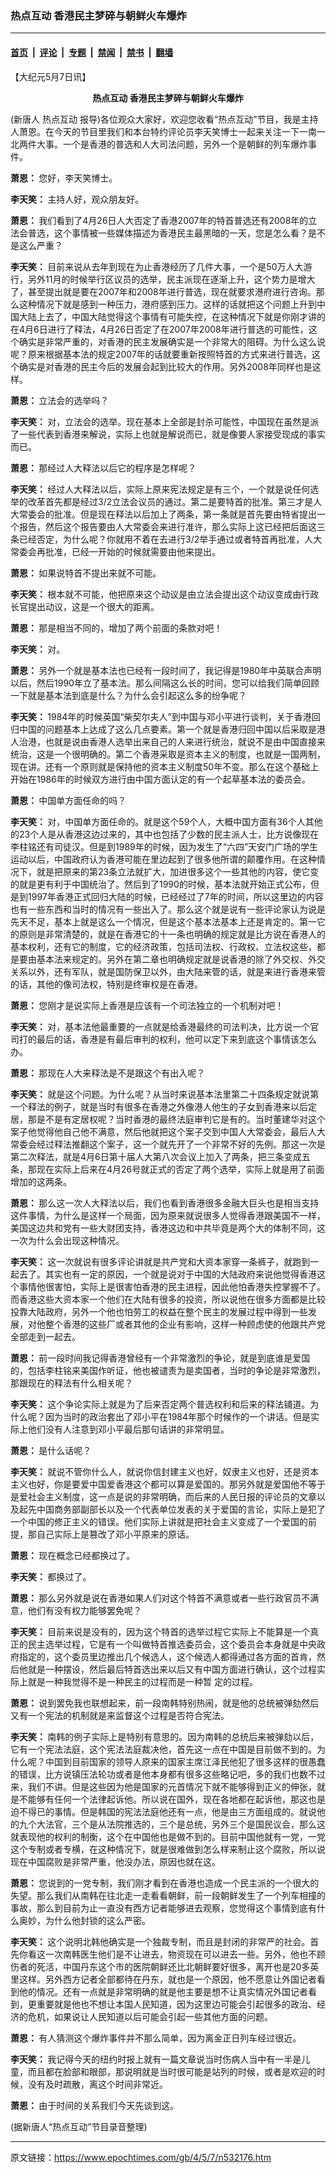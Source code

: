 ### 热点互动  香港民主梦碎与朝鲜火车爆炸

---

#### [首页](../../../..?n532176) &nbsp;|&nbsp; [评论](../../../../../epoch-comment?n532176) &nbsp;|&nbsp; [专题](../../../../../epoch-special?n532176) &nbsp;|&nbsp; [禁闻](../../../../../epoch-news?n532176) &nbsp;|&nbsp; [禁书](../../../../../books?n532176) &nbsp;|&nbsp; [翻墙](https://github.com/gfw-breaker/nogfw/blob/master/README.md?n532176)


<div class="post_content" id="artbody" itemprop="articleBody">
 <!-- article content begin -->
 <p>
  【大纪元5月7日讯】
  <br/>
  <b>
   <center>
    <ok href="https://www.epochtimes.com/gb/tag/%E7%83%AD%E7%82%B9%E4%BA%92%E5%8A%A8.html">
     热点互动
    </ok>
    香港民主梦碎与朝鲜火车爆炸
   </center>
  </b>
 </p>
 <p>
  (新唐人
  <ok href="https://www.epochtimes.com/gb/tag/%E7%83%AD%E7%82%B9%E4%BA%92%E5%8A%A8.html">
   热点互动
  </ok>
  报导)各位观众大家好，欢迎您收看“热点互动”节目，我是主持人萧恩。在今天的节目里我们和本台特约评论员李天笑博士一起来关注一下一南一北两件大事。一个是香港的普选和人大司法问题，另外一个是朝鲜的列车爆炸事件。
 </p>
 <p>
  <b>
   萧恩：
  </b>
  您好，李天笑博士。
 </p>
 <p>
  <b>
   李天笑：
  </b>
  主持人好，观众朋友好。
 </p>
 <p>
  <b>
   萧恩：
  </b>
  我们看到了4月26日人大否定了香港2007年的特首普选还有2008年的立法会普选，这个事情被一些媒体描述为香港民主最黑暗的一天，您是怎么看？是不是这么严重？
 </p>
 <p>
  <b>
   李天笑：
  </b>
  目前来说从去年到现在为止香港经历了几件大事，一个是50万人大游行，另外11月的时候举行区议员的选举，民主派现在逐渐上升，这个势力是增大了，甚至提出就是要在2007年和2008年进行普选，现在就要求港府进行咨询。那么这种情况下就是感到一种压力，港府感到压力。这样的话就把这个问题上升到中国大陆上去了，中国大陆觉得这个事情有可能失控，在这种情况下就是你刚才讲的在4月6日进行了释法，4月26日否定了在2007年2008年进行普选的可能性，这个确实是非常严重的，对香港的民主发展确实是一个非常大的阻碍。为什么这么说呢？原来根据基本法的规定2007年的话就要重新按照特首的方式来进行普选，这个确实是对香港的民主今后的发展会起到比较大的作用。另外2008年同样也是这样。
 </p>
 <p>
  <b>
   萧恩：
  </b>
  立法会的选举吗？
 </p>
 <p>
  <b>
   李天笑：
  </b>
  对，立法会的选举。现在基本上全部是封杀可能性，中国现在虽然是派了一些代表到香港来解说，实际上也就是解说而已，就是像要人家接受现成的事实而已。
 </p>
 <p>
  <b>
   萧恩：
  </b>
  那经过人大释法以后它的程序是怎样呢？
 </p>
 <p>
  <b>
   李天笑：
  </b>
  经过人大释法以后，实际上原来宪法规定是有三个，一个就是说任何选举的改革首先都是经过3/2立法会议员的通过。第二是要特首的批准。第三才是人大常委会的批准。但是现在释法以后加上了两条，第一条就是首先要由特省提出一个报告，然后这个报告要由人大常委会来进行准许，那么实际上这已经把后面这三条已经否定，为什么呢？你就用不着在去进行3/2举手通过或者特首再批准，人大常委会再批准，已经一开始的时候就需要由他来提出。
 </p>
 <p>
  <b>
   萧恩：
  </b>
  如果说特首不提出来就不可能。
 </p>
 <p>
  <b>
   李天笑：
  </b>
  根本就不可能，他把原来这个动议是由立法会提出这个动议变成由行政长官提出动议，这是一个很大的距离。
 </p>
 <p>
  <b>
   萧恩：
  </b>
  那是相当不同的，增加了两个前面的条款对吧！
 </p>
 <p>
  <b>
   李天笑：
  </b>
  对。
 </p>
 <p>
  <b>
   萧恩：
  </b>
  另外一个就是基本法也已经有一段时间了，我记得是1980年中英联合声明以后，然后1990年立了基本法。那么间隔这么长的时间，您可以给我们简单回顾一下就是基本法到底是什么？为什么会引起这么多的纷争呢？
 </p>
 <p>
  <b>
   李天笑：
  </b>
  1984年的时候英国“柴契尔夫人”到中国与邓小平进行谈判，关于香港回归中国的问题基本上达成了这么几点要素。第一个就是香港归回中国以后采取是港人治港，也就是说由香港人选举出来自己的人来进行统治，就说不是由中国直接来统治，这是一个很明确的。第二个香港采取是资本主义的制度，也就是一国两制，现在讲。还有一个原则就是保持他的资本主义制度50年不变。那么在这个基础上开始在1986年的时候双方进行由中国方面认定的有一个起草基本法的委员会。
 </p>
 <p>
  <b>
   萧恩：
  </b>
  中国单方面任命的吗？
 </p>
 <p>
  <b>
   李天笑：
  </b>
  对，中国单方面任命的。就是这个59个人，大概中国方面有36个人其他的23个人是从香港这边过来的，其中也包括了少数的民主派人士，比方说像现在李柱铭还有司徒汉。但是到1989年的时候，因为发生了“六四”天安门广场的学生运动以后，中国政府认为香港可能在里边起到了很多他所谓的颠覆作用。在这种情况下，就是把原来的第23条立法就扩大，加进很多这个一些其他的内容，使它变的就是更有利于中国统治了。然后到了1990的时候，基本法就开始正式公布，但是到1997年香港正式回归大陆的时候，已经经过了7年的时间，所以这里边的内容也有一些东西和当时的情况有一些出入了。那么这个就是说有一些评论家认为说是先天不足，基本上就是这么一个情况，但是这个基本法基本上还是肯定的。第一它的原则是非常清楚的，就是在香港它的十一条也明确的规定就是比方说在香港人的基本权利，还有它的制度，它的经济政策，包括司法权、行政权、立法权这些，都是要由基本法来规定的。另外在第二章也明确规定就是说香港的除了外交权、外交关系以外，还有军队，就是国防保卫以外，由大陆来管的话，就是来进行香港来管的话，其他的像司法权，特别是终审权是在香港。
 </p>
 <p>
  <b>
   萧恩：
  </b>
  您刚才是说实际上香港是应该有一个司法独立的一个机制对吧！
 </p>
 <p>
  <b>
   李天笑：
  </b>
  对，基本法他最重要的一点就是给香港最终的司法判决，比方说一个官司打的最后的话，香港是有最后审判的权利，他可以定下来到底这个事情该怎么办。
 </p>
 <p>
  <b>
   萧恩：
  </b>
  那现在人大来释法是不是跟这个有出入呢？
 </p>
 <p>
  <b>
   李天笑：
  </b>
  就是这个问题。为什么呢？从当时来说基本法里第二十四条规定就说第一个释法的例子，就是当时有很多在香港之外像港人他生的子女到香港来以后定居，那是不是有定居权呢？当时香港的最终法庭审判它是有的。当时董建华对这个案子他觉得他自己他不满意，然后他就把这个案子交到中国人大常委会，最后人大常委会经过释法推翻这个案子，这一个就先开了一个非常不好的先例。那这一次是第二次释法，就是4月6日第十届人大第八次会议上加入了两条，把三条变成五条，那现在实际上后来在4月26号就正式的否定了两个选举，实际上就是用了前面增加的这两条。
 </p>
 <p>
  <b>
   萧恩：
  </b>
  那么这一次人大释法以后，我们也看到香港很多金融大巨头也是相当支持这件事情，为什么是这样一个局面，因为原来就说很多人觉得香港跟美国不一样，美国这边共和党有一些大财团支持，香港这边和中共毕竟是两个大的体制不同，这一次为什么会出现这种情况。
 </p>
 <p>
  <b>
   李天笑：
  </b>
  这一次就说有很多评论讲就是共产党和大资本家穿一条裤子，就跑到一起去了。其实也有一定的原因，一个就是说对于中国的大陆政府来说他觉得香港这个事情他很害怕，实际上是很害怕香港的民主进程，因此他怕香港失控掌握不了。而香港这些大资本家一个他们在大陆有很多的投资，所以说他在很多方面都是比较投靠大陆政府，另外一个他也怕劳工的权益在整个民主的发展过程中得到一些发展，对他整个香港的这些厂或者其他的企业有影响，这样一种顾虑使的他跟共产党全部走到一起去。
 </p>
 <p>
  <b>
   萧恩：
  </b>
  前一段时间我记得香港曾经有一个非常激烈的争论，就是到底谁是爱国的，包括李柱铭来美国作听证，他也被谴责为是卖国者，当时的争论是非常激烈，那跟现在的释法有什么相关呢？
 </p>
 <p>
  <b>
   李天笑：
  </b>
  这个争论实际上就是为了后来否定两个普选权利和后来的释法铺道。为什么呢？因为当时的政治套出了邓小平在1984年那个时候作的一个讲话。但是实际上他们没有人注意到邓小平最后那句话讲的非常明显。
 </p>
 <p>
  <b>
   萧恩：
  </b>
  是什么话呢？
 </p>
 <p>
  <b>
   李天笑：
  </b>
  就说不管你什么人，就说你信封建主义也好，奴隶主义也好，还是资本主义也好，你是要爱中国爱香港这个都可以算是爱国的。那另外就是爱国他不等于是爱社会主义制度，这一点是说的非常明确，而后来的人民日报的评论员的文章以及起先中国商务部副部长以及一个代表单位发表的关于爱国的言论，实际上是犯了一个中国的修正主义的错误。他们实际上讲就是把社会主义变成了一个爱国的前提，那自己实际上是篡改了邓小平原来的原话。
 </p>
 <p>
  <b>
   萧恩：
  </b>
  现在概念已经都换过了。
 </p>
 <p>
  <b>
   李天笑：
  </b>
  都换过了。
 </p>
 <p>
  <b>
   萧恩：
  </b>
  那么另外就是说在香港如果人们对这个特首不满意或者一些行政官员不满意，他们有没有权力能够罢免呢？
 </p>
 <p>
  <b>
   李天笑：
  </b>
  目前来说是没有的，因为这个特首的选举过程它实际上不能算是一个真正的民主选举过程，它是有一个叫做特首推选委员会，这个委员会本身就是中央政府指定的，这个委员里边推出几个候选人，这个候选人都得通过各方面的首肯，然后他就是一种摆设，然后最后特首选出来以后又有中国方面进行确认，这个过程实际上就是一种我觉得不是一种民主的过程而是一种暂 定的过程。
 </p>
 <p>
  <b>
   萧恩：
  </b>
  说到罢免我也联想起来，前一段南韩特别热闹，就是他的总统被弹劾然后又有一个宪法的机制就是来监督这个过程是否符合宪法。
 </p>
 <p>
  <b>
   李天笑：
  </b>
  南韩的例子实际上是特别有意思的。因为南韩的总统后来被弹劾以后，它有一个宪法法庭，这个宪法法庭裁决他，首先这一点在中国是目前做不到的。为什么呢？中国到目前国家的领导人原来的国家主席江泽民他犯了很多这样的很愚蠢的错误，比方说镇压法轮功或者是他本身都有很多这些略记吧，多的我们也数不过来，我们不讲。但是这些因为他是国家的元首情况下就不能够得到正义的伸张，就是不能够有任何一个法律起诉他。所以说在国外，现在各地都在起诉他，那这也是迫不得已的事情。但是韩国的宪法法庭他还有一点，他是由三方面组成的。就说他的九个大法官，三个是从法院推选的，三个是总统，另外三个是国民议会，那么这就表现他的权利的制衡，这个在中国他也是做不到的。目前中国他就有一党，一党这个专制或者专横，在这种情况下，就是很难做到怎么样来制止这个腐败，所以说现在中国腐败是非常严重，他没办法，原因也就在这。
 </p>
 <p>
  <b>
   萧恩：
  </b>
  您说到的一党专制，我们刚才看到在香港也造成一个民主派的一个很大的失望。那么我们从南韩在往北走一走看看朝鲜，前一段朝鲜发生了一个列车相撞的事故，那么到目前为止一直没有西方记者能够进去观察，您觉得这个事情到底有什么奥妙，为什么他封锁的这么严密。
 </p>
 <p>
  <b>
   李天笑：
  </b>
  这个说明北韩他确实是一个独裁专制，而且是封闭的非常严的社会。首先你看这一次南韩医生他们是不让进去，物资现在可以进去一些。另外，他也不顾伤者的死活，中国丹东这个市的医院朝鲜还比北朝鲜要好很多，离开也是20多英里这样。另外西方记者全部都待在丹东，就也是一个原因，他不愿意让外国记者看到他的情况。还有一点就是非常明确的就是他主要是想不让真实情况外国记者看到，更重要就是他也不想让本国人民知道，因为这里边可能会引起很多的政治、经济的危机，如果说让人民知道以后可能会引起一些其他方面的问题。
 </p>
 <p>
  <b>
   萧恩：
  </b>
  有人猜测这个爆炸事件并不那么简单，因为离金正日列车经过很近。
 </p>
 <p>
  <b>
   李天笑：
  </b>
  我记得今天的纽约时报上就有一篇文章说当时伤病人当中有一半是儿童，而且都在脸部和眼部，那说明就是当时很可能是站列的时候，或者是欢迎的时候，没有及时疏散，离这个时间非常近。
 </p>
 <p>
  <b>
   萧恩：
  </b>
  由于时间的关系我们今天先谈到这。
 </p>
 <p>
  (据新唐人“热点互动”节目录音整理)
  <font color="#ffffff">
   (http://www.dajiyuan.com)
  </font>
 </p>
 <!-- article content end -->
 <div id="below_article_ad">
 </div>
</div>


---

原文链接：https://www.epochtimes.com/gb/4/5/7/n532176.htm